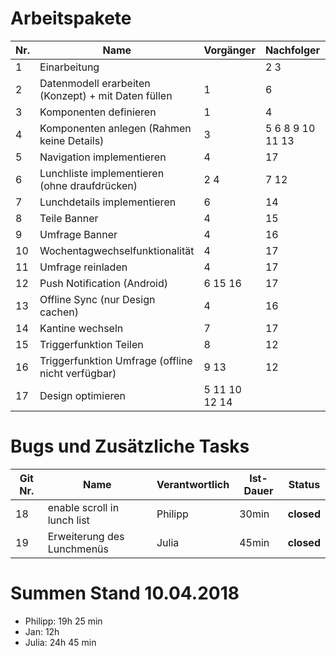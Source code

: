 # Arbeitspakete

**Nr.**|**Name**|**Vorgänger**|**Nachfolger**|**Verantwortlich**|**Ist-Dauer**|**Deadline**|**Status**|
-----|-----|-----|-----|-----|----|---|---|
1|Einarbeitung| |2 3|Julia/Jan|2h/?|21.03.2018|
2|Datenmodell erarbeiten (Konzept) + mit Daten füllen|1|6|Philipp/Julia|40min/240min|21.03.2018|**closed**|
3|Komponenten definieren|1|4|Philipp|30min|21.03.2018|**closed**|
4|Komponenten anlegen (Rahmen  keine Details)|3|5 6 8 9 10 11 13|Phlipp|30min|21.03.2018|**closed**|
5|Navigation implementieren|4|17|Philipp|120min|04.04.2018|**closed**|
6|Lunchliste implementieren (ohne draufdrücken)|2 4|7 12|Philipp|90min|04.04.2018|**closed**|
7|Lunchdetails implementieren|6|14|Philipp|90min|04.04.2018|**closed**|
8|Teile Banner|4|15|Jan|6h|04.04.2018|**closed**|
9|Umfrage Banner|4|16|Jan|6h|04.04.2018|**closed**|
10|Wochentagwechselfunktionalität|4|17|Philipp|90min|04.04.2018|**closed**|
11|Umfrage reinladen|4|17|Philipp||11.04.2018|
12|Push Notification (Android)|6 15 16|17|Julia/Philipp|18h/10h|04.04.2018|**closed**|
13|Offline Sync (nur Design cachen)|4|16| ||28.03.2018|
14|Kantine wechseln|7|17|Philipp|45min|11.04.2018|**closed**|
15|Triggerfunktion Teilen|8|12|Jan||04.04.2018|
16|Triggerfunktion Umfrage (offline nicht verfügbar)|9 13|12|Jan||04.04.2018|
17|Design optimieren|5 11 10 12 14||||13.04.2018|

# Bugs und Zusätzliche Tasks

**Git Nr.**|**Name**|**Verantwortlich**|**Ist-Dauer**|**Status**|
-----|-----|-----|-----|-----|
18|enable scroll in lunch list|Philipp|30min|**closed**|
19|Erweiterung des Lunchmenüs|Julia|45min|**closed**|


# Summen Stand 10.04.2018

- Philipp: 19h 25 min
- Jan: 12h
- Julia: 24h 45 min